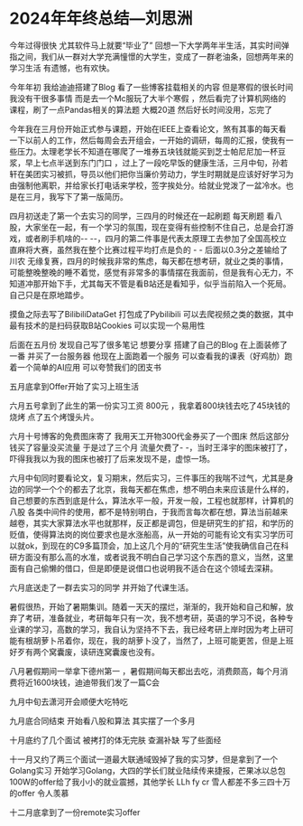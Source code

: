 # 2024年年终总结—刘思洲

今年过得很快 尤其软件马上就要“毕业了” 回想一下大学两年半生活，其实时间弹指之间，我们从一群对大学充满憧憬的大学生，变成了一群老油条，回想两年来的学习生活 有遗憾，也有欢快。

今年年初 我给迪迪搭建了Blog 看了一些博客挂载相关的内容 但是寒假的很长时间 我没有干很多事情 而是去一个Mc服玩了大半个寒假 ，然后看完了计算机网络的课程，刷了一点Pandas相关的算法题 大概20道 然后好长时间没用，忘完了

今年我在三月份开始正式参与课题，开始在IEEE上查看论文，煞有其事的每天看一下以前人的工作，然后每周会去开组会，一开始的调研，每周的汇报，使我有一些压力。太理老学长不知道在哪爬了一堆券五块钱就能买到芝士帕尼尼加一杯豆浆，早上七点半送到东门门口 ，过上了一段吃早饭的健康生活，三月中旬，孙若轩在美团实习被抓，导员以他们把你当廉价劳动力，学生时期就是应该好好学习为由强制他离职，并给家长打电话来学校，签字挨处分。给就业党泼了一盆冷水。也是在三月，我写下了第一版简历。

四月初送走了第一个去实习的同学，三四月的时候还在一起刷题 每天刷题 看八股，大家坐在一起，有一个学习的氛围，现在变得有些控制不住自己，总是会打游戏，或者刷手机啥的-- --，四月的第二件事是代表太原理工去参加了全国高校立直麻将大赛，虽然我在整个比赛过程平均打点是负的 -   - 后面以0.3分之差输给了川农 无缘复赛，四月的时候我非常的焦虑，每天都在想考研，就业之类的事情，可能整晚整晚的睡不着觉，感觉有非常多的事情摆在我面前，但是我有心无力，不知道冲那开始下手，尤其每天不管是看B站还是看知乎，似乎当前陷入一个死局。自己只是在原地踏步。

摸鱼之际去写了BilibiliDataGet 打包成了Pybilibili 可以去爬视频之类的数据，其中最有技术的是扫码获取B站Cookies 可以实现一个易用性

后面在五月份 发现自己写了很多笔记 想要分享 搭建了自己的Blog 在上面装修了一番 并买了一台服务器 他现在上面跑着一个服务 可以查看我的课表（好鸡肋）跑着一个简单的AI应用 可以夸赞我们的团支书

五月底拿到Offer开始了实习上班生活

六月五号拿到了此生的第一份实习工资 800元 ，我拿着800块钱去吃了45块钱的烧烤 点了五个烤馒头片。

六月十号博客的免费图床寄了 我用天工开物300代金券买了一个图床 然后这部分钱买了容量没买流量 于是过了三个月 流量欠费了-  -，当时王泽宇的图床被打了，吓得我我以为我的图床也被打了后来发现不是，虚惊一场。

六月中旬同时要看论文，复习期末，然后实习，三件事压的我喘不过气，尤其是身边的同学一个个的都去了北京，我每天都在焦虑，想不明白未来应该是什么样的，自己想要的东西到底是什么，算法水平一般，开发一般，工程也就那样，计算机的八股 各类中间件的使用，都不是特别明白，于我而言每次都在想，算法当前越来越卷，其实大家算法水平也就那样，反正都是调包，但是研究生的扩招，和学历的贬值，使得算法岗的岗位要求也是水涨船高，从一开始的可能有论文有实习学历可以就ok，到现在的C9多篇顶会，加上这几个月的“研究生生活”使我确信自己在科研方面没有那么高的水准，或者说我不明白自己学习这个东西的意义，当然，这里面有自己偷懒的借口，但是即便是说借口也说明我不适合在这个领域去深耕。

六月底送走了一群去实习的同学 并开始了代课生活。

暑假很热，开始了暑期集训。随着一天天的摆烂，渐渐的，我开始和自己和解，放弃了考研，准备就业，考研每年只有一次，我不想考研，英语的学习不说，各种专业课的学习，高数的学习，我自认为坚持不下去，我已经考研上岸时因为考上研可能有根胡萝卜吊着你，现在，我的胡萝卜没了，当然了，上班可能更苦，但是上班好歹有两个窝囊废，读研连窝囊废也没有。

八月暑假期间一举拿下德州第一 ，暑假期间每天都出去吃，消费颇高，每个月消费将近1600块钱，迪迪带我们发了一篇C会

九月中旬去潇河开会顺便大吃特吃

九月底合同结束 开始看八股和算法 其实摆了一个多月

十月底约了几个面试 被拷打的体无完肤 查漏补缺 写了些面经  

十一月又约了两三个面试一道最大联通域毁掉了我的实习梦，但是拿到了一个Golang实习 开始学习Golang，大四的学长们就业陆续传来捷报，芒果冰以总包100W的offer给了我小小的就业震撼，其他学长 LLh fy cr 雪人都差不多三四十万的offer 令人羡慕

十二月底拿到了一份remote实习offer 